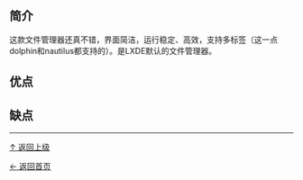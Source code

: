﻿
## 简介

这款文件管理器还真不错，界面简洁，运行稳定、高效，支持多标签（这一点dolphin和nautilus都支持的）。是LXDE默认的文件管理器。


## 优点

## 缺点


----
[↑ 返回上级](https://github.com/asin929/linux-software/blob/master/File-Processing/File-Processing.md)

[← 返回首页](https://github.com/asin929/linux-software)
